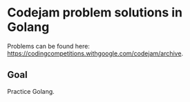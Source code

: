 # Codejam problem solutions in Golang

Problems can be found here: https://codingcompetitions.withgoogle.com/codejam/archive.

## Goal

Practice Golang.
